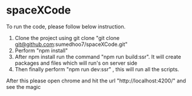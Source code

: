 # spaceXCode

To run the code, please follow below instruction.

1) Clone the project using git clone "git clone git@github.com:sumedhoo7/spaceXCode.git"
2) Perform "npm install"
3) After npm install run the command "npm run build:ssr". It will create packages and files which will run's on server side
4) Then finally perform "npm run dev:ssr" , this will run all the scripts.

After this please open chrome and hit the url "http://localhost:4200/" and see the magic
